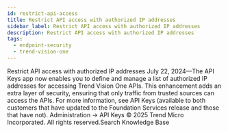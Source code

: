 ```yaml
---
id: restrict-api-access
title: Restrict API access with authorized IP addresses
sidebar_label: Restrict API access with authorized IP addresses
description: Restrict API access with authorized IP addresses
tags:
  - endpoint-security
  - trend-vision-one
---
```


 Restrict API access with authorized IP addresses July 22, 2024—The API Keys app now enables you to define and manage a list of authorized IP addresses for accessing Trend Vision One APIs. This enhancement adds an extra layer of security, ensuring that only traffic from trusted sources can access the APIs. For more information, see API Keys (available to both customers that have updated to the Foundation Services release and those that have not). Administration → API Keys © 2025 Trend Micro Incorporated. All rights reserved.Search Knowledge Base